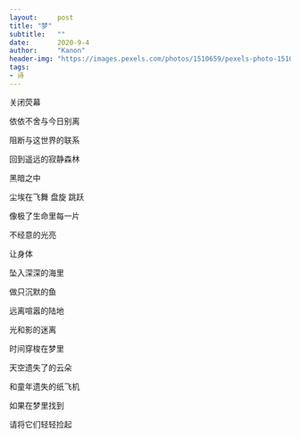 ```yaml
---
layout:     post
title: "梦"
subtitle:   ""
date:       2020-9-4
author:     "Kanon"
header-img: "https://images.pexels.com/photos/1510659/pexels-photo-1510659.jpeg?auto=compress&cs=tinysrgb&dpr=2&h=750&w=1260"
tags:
- 诗
---
```


关闭荧幕

依依不舍与今日别离

阻断与这世界的联系

回到遥远的寂静森林

黑暗之中

尘埃在飞舞 盘旋 跳跃

像极了生命里每一片

不经意的光亮

让身体

坠入深深的海里

做只沉默的鱼

远离喧嚣的陆地

光和影的迷离

时间穿梭在梦里

天空遗失了的云朵

和童年遗失的纸飞机

如果在梦里找到

请将它们轻轻捡起

<br><br><br><br>
